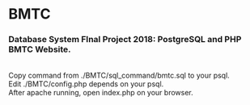 # BMTC
### Database System FInal Project 2018: PostgreSQL and PHP BMTC Website.
</br>
Copy command from ./BMTC/sql_command/bmtc.sql to your psql. </br>
Edit ./BMTC/config.php depends on your psql.</br>
After apache running, open index.php on your browser.
